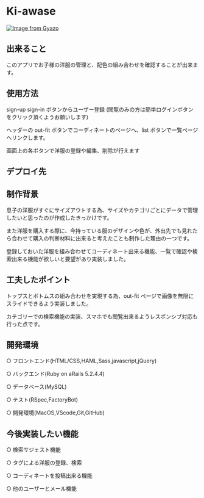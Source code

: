 # Ki-awase

[![Image from Gyazo](https://i.gyazo.com/59f2853e99c2b568403b20454a419fb7.jpg)](https://gyazo.com/59f2853e99c2b568403b20454a419fb7)

## 出来ること

このアプリでお子様の洋服の管理と、配色の組み合わせを確認することが出来ます。

## 使用方法

sign-up sign-in ボタンからユーザー登録 (閲覧のみの方は簡単ログインボタンをクリック頂くようお願いします)

ヘッダーの out-fit ボタンでコーディネートのページへ、list ボタンで一覧ページへリンクします。

画面上の各ボタンで洋服の登録や編集、削除が行えます

## デプロイ先

## 制作背景

息子の洋服がすぐにサイズアウトする為、サイズやカテゴリごとにデータで管理したいと思ったのが作成したきっかけです。

また洋服を購入する際に、今持っている服のデザインや色が、外出先でも見れたら合わせて購入の判断材料に出来ると考えたことも制作した理由の一つです。

登録しておいた洋服を組み合わせてコーディネート出来る機能、一覧で確認や検索出来る機能が欲しいと要望があり実装しました。

## 工夫したポイント

トップスとボトムスの組み合わせを実現する為、out-fit ページで画像を無限にスライドできるよう実装しました。

カテゴリーでの検索機能の実装、スマホでも閲覧出来るようレスポンシブ対応も行った点です。

## 開発環境

○ フロントエンド(HTML/CSS,HAML,Sass,javascript,jQuery)

○ バックエンド(Ruby on aRails 5.2.4.4)

○ データベース(MySQL)

○ テスト(RSpec,FactoryBot)

○ 開発環境(MacOS,VScode,Git,GitHub)

## 今後実装したい機能

○ 検索サジェスト機能

○ タグによる洋服の登録、検索

○ コーディネートを投稿出来る機能

○ 他のユーザーとメール機能
